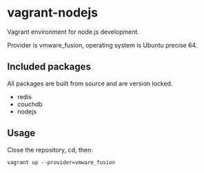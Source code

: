 # vagrant-nodejs

Vagrant environment for node.js development.

Provider is vmware_fusion, operating system is Ubuntu precise 64.

## Included packages

All packages are built from source and are version locked.

* redis
* couchdb
* nodejs

## Usage

Close the repository, cd, then:

	vagrant up --provider=vmware_fusion